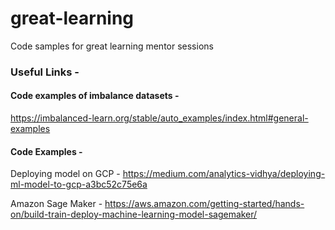 # great-learning
Code samples for great learning mentor sessions

### Useful Links - 

#### Code examples of imbalance datasets -
https://imbalanced-learn.org/stable/auto_examples/index.html#general-examples

#### Code Examples - 
Deploying model on GCP - https://medium.com/analytics-vidhya/deploying-ml-model-to-gcp-a3bc52c75e6a

Amazon Sage Maker - https://aws.amazon.com/getting-started/hands-on/build-train-deploy-machine-learning-model-sagemaker/
